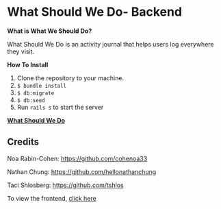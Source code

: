 # What Should We Do- Backend

**What is What We Should Do?**

What Should We Do is an activity journal that helps users log everywhere they visit. 


**How To Install** 
1. Clone the repository to your machine.
2. `$ bundle install`
3. `$ db:migrate`
4. `$ db:seed`
5. Run `rails s` to start the server 

**[What Should We Do](https://what-sholud-we-do.surge.sh/)**


## Credits 

Noa Rabin-Cohen: https://github.com/cohenoa33

Nathan Chung: https://github.com/hellonathanchung

Taci Shlosberg: https://github.com/tshlos

To view the frontend, [click here](https://github.com/cohenoa33/what-should-we-do-frontend)
